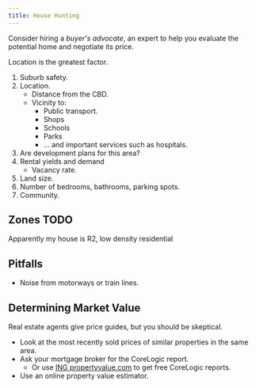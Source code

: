 ```yaml
---
title: House Hunting
---
```


Consider hiring a *buyer's advocate*, an expert to help you evaluate the potential home and negotiate its price.

Location is the greatest factor.

1. Suburb safety.
2. Location.
    - Distance from the CBD.
    - Vicinity to:
        - Public transport.
        - Shops
        - Schools 
        - Parks
        - ... and important services such as hospitals.
3. Are development plans for this area?
4. Rental yields and demand
    - Vacancy rate.
5. Land size.
5. Number of bedrooms, bathrooms, parking spots.
6. Community.

## Zones TODO

Apparently my house is R2, low density residential


## Pitfalls
- Noise from motorways or train lines.

## Determining Market Value
Real estate agents give price guides, but you should be skeptical.
- Look at the most recently sold prices of similar properties in the same area.
- Ask your mortgage broker for the CoreLogic report.
    - Or use [ING propertyvalue.com](https://www.propertyvalue.com.au/ing) to get free CoreLogic reports.
- Use an online property value estimator.


